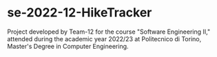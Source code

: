 # se-2022-12-HikeTracker
Project developed by Team-12 for the course "Software Engineering II," attended during the academic year 2022/23 at Politecnico di Torino, Master's Degree in Computer Engineering.
